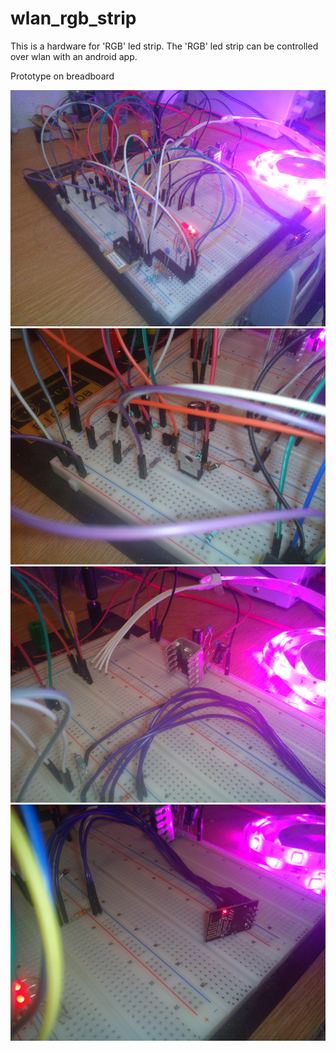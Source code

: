 # wlan_rgb_strip
This is a hardware for 'RGB' led strip. The 'RGB' led strip can be controlled over wlan with an android app.

Prototype on breadboard

![alt tag](./doc/breadboard_pics/prototyp1_1p.jpg)
![alt tag](./doc/breadboard_pics/prototyp1_2p.jpg)
![alt tag](./doc/breadboard_pics/prototyp1_3p.jpg)
![alt tag](./doc/breadboard_pics/prototyp1_4p.jpg)